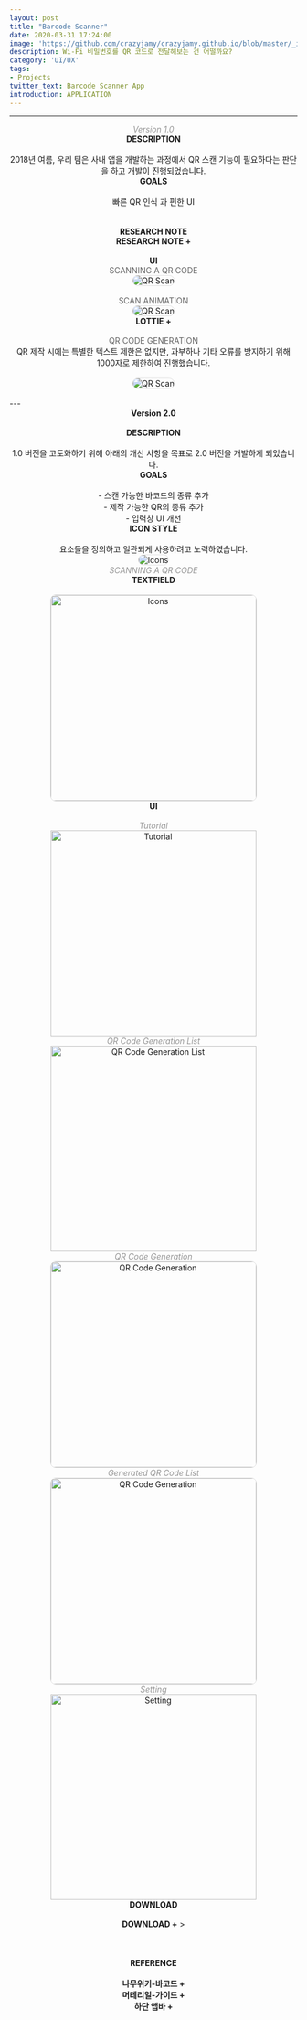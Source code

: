 ```yaml
---
layout: post
title: "Barcode Scanner"
date: 2020-03-31 17:24:00
image: 'https://github.com/crazyjamy/crazyjamy.github.io/blob/master/_images/_thumbnail/qrscanner.png?raw=true'
description: Wi-Fi 비밀번호를 QR 코드로 전달해보는 건 어떨까요?
category: 'UI/UX'
tags:
- Projects
twitter_text: Barcode Scanner App
introduction: APPLICATION
---
```


---
<div align="center">
<span style="font-style: italic; color: #969696;">Version 1.0 </span><br />
<strong> DESCRIPTION </strong> <br /><br />
2018년 여름, 우리 팀은 사내 앱을 개발하는 과정에서 QR 스캔 기능이 필요하다는 판단을 하고 개발이 진행되었습니다. <br />
<strong> GOALS </strong> <br /><br />
빠른 QR 인식 과 편한 UI<br /><br /><br />
<strong> RESEARCH NOTE</strong><br />
<a href="https://crazyjamy.github.io/babosarang-mobile/](https://docs.google.com/spreadsheets/d/12QsEy9Q259WckKjOmFr9uuO6wFndcBunB7rJhQDl1ak/edit?usp=sharing" style="font-weight: bold; text-decoration: none;">RESEARCH NOTE +</a> 
<br /><br />
<strong> UI </strong> <br />
<span style="color: #646464;">SCANNING A QR CODE</span><br />
<img src="https://github.com/crazyjamy/crazyjamy.github.io/blob/master/_images/_post/qrscanner/Prototype_QR_Scanner_scanning_360-628.gif?raw=true" alt="QR Scan" style="border: 1px solid #e1e1e1; border-radius: 10px;">
<br /><br />
<span style="color: #646464;">SCAN ANIMATION</span><br />
<img src="https://user-images.githubusercontent.com/29529125/77987124-ec2be180-7353-11ea-97c4-a6fbae1284a5.gif" alt="QR Scan" style="border: 1px solid #e1e1e1; border-radius: 10px;"><br />
<a href="[https://crazyjamy.github.io/babosarang-mobile/](https://docs.google.com/spreadsheets/d/12QsEy9Q259WckKjOmFr9uuO6wFndcBunB7rJhQDl1ak/edit?usp=sharing)" style="font-weight: bold; text-decoration: none;">LOTTIE +</a>
<br /><br />
<span style="color: #646464;">QR CODE GENERATION</span><br />
QR 제작 시에는 특별한 텍스트 제한은 없지만, 과부하나 기타 오류를 방지하기 위해 1000자로 제한하여 진행했습니다.
<br /><br />
<img src="https://github.com/crazyjamy/crazyjamy.github.io/blob/master/_images/_post/qrscanner/Prototype_QR_Scanner_create_360-628.gif?raw=true" alt="QR Scan" style="border: 1px solid #e1e1e1; border-radius: 10px;">
<br /><br />
</div>
---
<div align="center">
<strong> Version 2.0</strong> <br /><br />
<strong> DESCRIPTION </strong> <br /><br />
1.0 버전을 고도화하기 위해 아래의 개선 사항을 목표로 2.0 버전을 개발하게 되었습니다.<br />
<strong> GOALS </strong> <br /><br />
- 스캔 가능한 바코드의 종류 추가<br />
- 제작 가능한 QR의 종류 추가<br />
- 입력창 UI 개선<br />
<strong> ICON STYLE </strong> <br /><br />
요소들을 정의하고 일관되게 사용하려고 노력하였습니다.  <br />
<img src="https://github.com/crazyjamy/crazyjamy.github.io/blob/master/_images/_post/qrscanner/icon-qr.png?raw=true" alt="Icons" style="border: 1px solid #e1e1e1; border-radius: 10px;"> <br />
<span style="font-style: italic; color: #969696;">SCANNING A QR CODE</span><br />
<strong> TEXTFIELD </strong> <br /><br />
<img src="https://github.com/crazyjamy/crazyjamy.github.io/blob/master/_images/_post/qrscanner/img_textfield_states.png?raw=true" alt="Icons"  width="360" style="border: 1px solid #e1e1e1; border-radius: 10px;"><br />
<strong> UI </strong> <br /><br />
<span style="font-style: italic; color: #969696;">Tutorial</span><br />
<img src="https://github.com/crazyjamy/crazyjamy.github.io/blob/master/_images/_post/qrscanner/img_tutorial.png?raw=true" alt="Tutorial" width="360"><br />
<span style="font-style: italic; color: #969696;">QR Code Generation List</span><br />
<img src="https://github.com/crazyjamy/crazyjamy.github.io/blob/master/_images/_post/qrscanner/img_createlist.png?raw=true" alt="QR Code Generation List" width="360"><br />
<span style="font-style: italic; color: #969696;">QR Code Generation</span><br />
<img src="https://github.com/crazyjamy/crazyjamy.github.io/blob/master/_images/_post/qrscanner/Prototype_QR_Scanner_generate_qr_code_vs2.gif?raw=true" alt="QR Code Generation" width="360" style="border: 1px solid #e1e1e1; border-radius: 10px;"><br />
<span style="font-style: italic; color: #969696;">Generated QR Code List</span><br />
<img src="https://github.com/crazyjamy/crazyjamy.github.io/blob/master/_images/_post/qrscanner/img_generated_list.png?raw=true" alt="QR Code Generation" width="360" style="border: 1px solid #e1e1e1; border-radius: 10px;"><br />
<span style="font-style: italic; color: #969696;">Setting</span><br />
<img src="https://github.com/crazyjamy/crazyjamy.github.io/blob/master/_images/_post/qrscanner/img_setting.png?raw=true" alt="Setting" width="360"><br />
<strong> DOWNLOAD </strong> <br /><br />
<a href="https://play.google.com/store/apps/details?id=io.jmobile.jmscanner" style="font-weight: bold; text-decoration: none;"> DOWNLOAD +</a> ><br /><br /><br /><br />
<strong> REFERENCE </strong> <br /><br />
<a href="https://namu.wiki/w/%EB%B0%94%EC%BD%94%EB%93%9C" style="font-weight: bold; text-decoration: none;">나무위키-바코드 +</a> <br />
<a href="https://material.io/components/app-bars-bottom/" style="font-weight: bold; text-decoration: none;">머테리얼-가이드 +</a> <br />
<a href="https://material.io/components/app-bars-bottom/#anatomy" style="font-weight: bold; text-decoration: none;">하단 앱바 +</a> 
</div>
